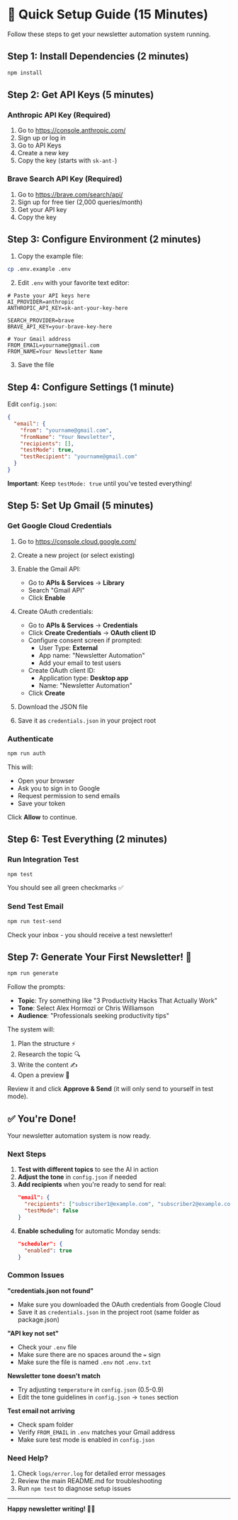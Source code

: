 # 🚀 Quick Setup Guide (15 Minutes)

Follow these steps to get your newsletter automation system running.

## Step 1: Install Dependencies (2 minutes)

```bash
npm install
```

## Step 2: Get API Keys (5 minutes)

### Anthropic API Key (Required)
1. Go to https://console.anthropic.com/
2. Sign up or log in
3. Go to API Keys
4. Create a new key
5. Copy the key (starts with `sk-ant-`)

### Brave Search API Key (Required)
1. Go to https://brave.com/search/api/
2. Sign up for free tier (2,000 queries/month)
3. Get your API key
4. Copy the key

## Step 3: Configure Environment (2 minutes)

1. Copy the example file:
```bash
cp .env.example .env
```

2. Edit `.env` with your favorite text editor:

```env
# Paste your API keys here
AI_PROVIDER=anthropic
ANTHROPIC_API_KEY=sk-ant-your-key-here

SEARCH_PROVIDER=brave
BRAVE_API_KEY=your-brave-key-here

# Your Gmail address
FROM_EMAIL=yourname@gmail.com
FROM_NAME=Your Newsletter Name
```

3. Save the file

## Step 4: Configure Settings (1 minute)

Edit `config.json`:

```json
{
  "email": {
    "from": "yourname@gmail.com",
    "fromName": "Your Newsletter",
    "recipients": [],
    "testMode": true,
    "testRecipient": "yourname@gmail.com"
  }
}
```

**Important**: Keep `testMode: true` until you've tested everything!

## Step 5: Set Up Gmail (5 minutes)

### Get Google Cloud Credentials

1. Go to https://console.cloud.google.com/
2. Create a new project (or select existing)
3. Enable the Gmail API:
   - Go to **APIs & Services** → **Library**
   - Search "Gmail API"
   - Click **Enable**

4. Create OAuth credentials:
   - Go to **APIs & Services** → **Credentials**
   - Click **Create Credentials** → **OAuth client ID**
   - Configure consent screen if prompted:
     - User Type: **External**
     - App name: "Newsletter Automation"
     - Add your email to test users
   - Create OAuth client ID:
     - Application type: **Desktop app**
     - Name: "Newsletter Automation"
   - Click **Create**

5. Download the JSON file
6. Save it as `credentials.json` in your project root

### Authenticate

```bash
npm run auth
```

This will:
- Open your browser
- Ask you to sign in to Google
- Request permission to send emails
- Save your token

Click **Allow** to continue.

## Step 6: Test Everything (2 minutes)

### Run Integration Test
```bash
npm test
```

You should see all green checkmarks ✅

### Send Test Email
```bash
npm run test-send
```

Check your inbox - you should receive a test newsletter!

## Step 7: Generate Your First Newsletter! 🎉

```bash
npm run generate
```

Follow the prompts:
- **Topic**: Try something like "3 Productivity Hacks That Actually Work"
- **Tone**: Select Alex Hormozi or Chris Williamson
- **Audience**: "Professionals seeking productivity tips"

The system will:
1. Plan the structure ⚡
2. Research the topic 🔍
3. Write the content ✍️
4. Open a preview 👀

Review it and click **Approve & Send** (it will only send to yourself in test mode).

## ✅ You're Done!

Your newsletter automation system is now ready.

### Next Steps

1. **Test with different topics** to see the AI in action
2. **Adjust the tone** in `config.json` if needed
3. **Add recipients** when you're ready to send for real:
   ```json
   "email": {
     "recipients": ["subscriber1@example.com", "subscriber2@example.com"],
     "testMode": false
   }
   ```
4. **Enable scheduling** for automatic Monday sends:
   ```json
   "scheduler": {
     "enabled": true
   }
   ```

### Common Issues

**"credentials.json not found"**
- Make sure you downloaded the OAuth credentials from Google Cloud
- Save it as `credentials.json` in the project root (same folder as package.json)

**"API key not set"**
- Check your `.env` file
- Make sure there are no spaces around the `=` sign
- Make sure the file is named `.env` not `.env.txt`

**Newsletter tone doesn't match**
- Try adjusting `temperature` in `config.json` (0.5-0.9)
- Edit the tone guidelines in `config.json` → `tones` section

**Test email not arriving**
- Check spam folder
- Verify `FROM_EMAIL` in `.env` matches your Gmail address
- Make sure test mode is enabled in `config.json`

### Need Help?

1. Check `logs/error.log` for detailed error messages
2. Review the main README.md for troubleshooting
3. Run `npm test` to diagnose setup issues

---

**Happy newsletter writing! 📰✨**

